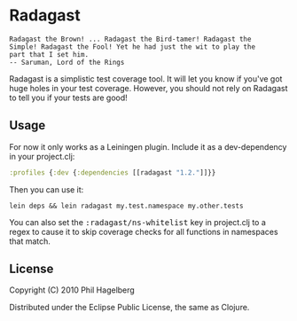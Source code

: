 # Radagast

    Radagast the Brown! ... Radagast the Bird-tamer! Radagast the
    Simple! Radagast the Fool! Yet he had just the wit to play the
    part that I set him.
    -- Saruman, Lord of the Rings

Radagast is a simplistic test coverage tool. It will let you know if
you've got huge holes in your test coverage. However, you should not
rely on Radagast to tell you if your tests are good!

## Usage

For now it only works as a Leiningen plugin. Include it as a
dev-dependency in your project.clj:

```clojure
:profiles {:dev {:dependencies [[radagast "1.2."]]}}
```

Then you can use it:

    lein deps && lein radagast my.test.namespace my.other.tests

You can also set the <tt>:radagast/ns-whitelist</tt> key in
project.clj to a regex to cause it to skip coverage checks for all
functions in namespaces that match.

## License

Copyright (C) 2010 Phil Hagelberg

Distributed under the Eclipse Public License, the same as Clojure.
